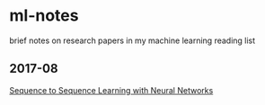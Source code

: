 # ml-notes
brief notes on research papers in my machine learning reading list

## 2017-08 
[Sequence to Sequence Learning with Neural Networks](https://github.com/Vatshank/ml-notes/blob/master/papers/seq2seq.md)
